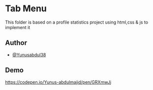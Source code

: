 
# Tab Menu

This folder is based on a profile statistics project using html,css & js to implement it 

## Author

- [@Yunusabdul38](https://github.com/Yunusabdul38)


## Demo

https://codepen.io/Yunus-abdulmajid/pen/GRXmwJj


